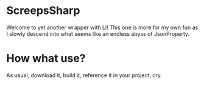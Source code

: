 # ScreepsSharp
Welcome to yet another wrapper with Li!
This one is more for my own fun as I slowly descend into what seems like an endless abyss of JsonProperty.

# How what use?
As usual, download it, build it, reference it in your project, cry.
